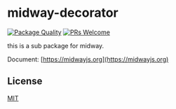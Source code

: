 # midway-decorator

[![Package Quality](http://npm.packagequality.com/shield/@midwayjs/decorator.svg)](http://packagequality.com/#?package=@midwayjs/decorator)
[![PRs Welcome](https://img.shields.io/badge/PRs-welcome-brightgreen.svg)](https://github.com/midwayjs/midway/pulls)

this is a sub package for midway.

Document: [https://midwayjs.org](https://midwayjs.org)

## License

[MIT]((https://github.com/midwayjs/midway/blob/master/LICENSE))
